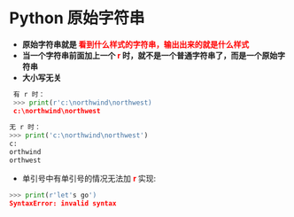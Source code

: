# Python 原始字符串
- **原始字符串就是<font color="red"> 看到什么样式的字符串，输出出来的就是什么样式</font>** 
- **当一个字符串前面加上一个 <font color="red"> r </font> 时，就不是一个普通字符串了，而是一个原始字符串**
- **大小写无关**
  



```python
 有 r 时：
 >>> print(r'c:\northwind\northwest)
 c:\northwind\northwest
 
无 r 时：
>>> print('c:\northwind\northwest')
c:
orthwind
orthwest
```

- 单引号中有单引号的情况无法加 **<font color="red"> r </font>** 实现:

```python
>>> print(r'let's go')
SyntaxError: invalid syntax
```
